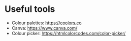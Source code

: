 # Useful tools

 - Colour palettes: https://coolors.co
 - Canva: https://www.canva.com/
 - Colour picker: https://htmlcolorcodes.com/color-picker/
